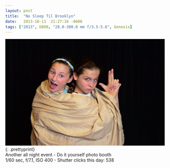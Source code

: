 ```yaml
---
layout: post
title:  "No Sleep Til Brooklyn"
date:   2013-10-11  21:27:34 -0600
tags: ["2013", D800, "28.0-300.0 mm f/3.5-5.6", Genesis]
---
```

![:title](/images/2013/2013_1011_DSC_9048.jpg)
{: .prettyprint}  
Another all night event - Do it yourself photo booth  
1/60 sec, f/7.1, ISO 400 - Shutter clicks this day: 538